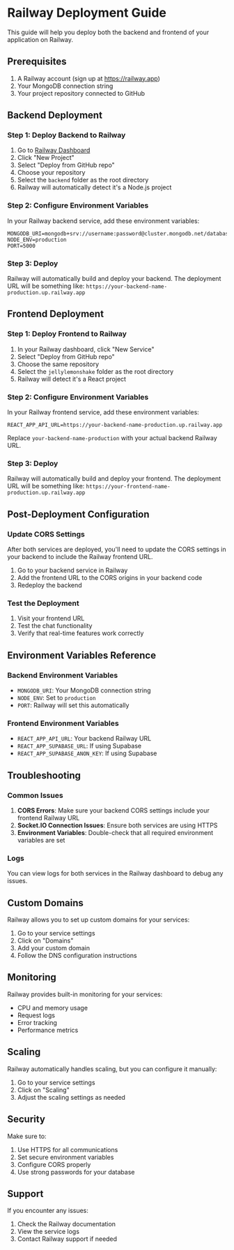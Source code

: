 # Railway Deployment Guide

This guide will help you deploy both the backend and frontend of your application on Railway.

## Prerequisites

1. A Railway account (sign up at https://railway.app)
2. Your MongoDB connection string
3. Your project repository connected to GitHub

## Backend Deployment

### Step 1: Deploy Backend to Railway

1. Go to [Railway Dashboard](https://railway.app/dashboard)
2. Click "New Project"
3. Select "Deploy from GitHub repo"
4. Choose your repository
5. Select the `backend` folder as the root directory
6. Railway will automatically detect it's a Node.js project

### Step 2: Configure Environment Variables

In your Railway backend service, add these environment variables:

```
MONGODB_URI=mongodb+srv://username:password@cluster.mongodb.net/database_name
NODE_ENV=production
PORT=5000
```

### Step 3: Deploy

Railway will automatically build and deploy your backend. The deployment URL will be something like:
`https://your-backend-name-production.up.railway.app`

## Frontend Deployment

### Step 1: Deploy Frontend to Railway

1. In your Railway dashboard, click "New Service"
2. Select "Deploy from GitHub repo"
3. Choose the same repository
4. Select the `jellylemonshake` folder as the root directory
5. Railway will detect it's a React project

### Step 2: Configure Environment Variables

In your Railway frontend service, add these environment variables:

```
REACT_APP_API_URL=https://your-backend-name-production.up.railway.app
```

Replace `your-backend-name-production` with your actual backend Railway URL.

### Step 3: Deploy

Railway will automatically build and deploy your frontend. The deployment URL will be something like:
`https://your-frontend-name-production.up.railway.app`

## Post-Deployment Configuration

### Update CORS Settings

After both services are deployed, you'll need to update the CORS settings in your backend to include the Railway frontend URL.

1. Go to your backend service in Railway
2. Add the frontend URL to the CORS origins in your backend code
3. Redeploy the backend

### Test the Deployment

1. Visit your frontend URL
2. Test the chat functionality
3. Verify that real-time features work correctly

## Environment Variables Reference

### Backend Environment Variables
- `MONGODB_URI`: Your MongoDB connection string
- `NODE_ENV`: Set to `production`
- `PORT`: Railway will set this automatically

### Frontend Environment Variables
- `REACT_APP_API_URL`: Your backend Railway URL
- `REACT_APP_SUPABASE_URL`: If using Supabase
- `REACT_APP_SUPABASE_ANON_KEY`: If using Supabase

## Troubleshooting

### Common Issues

1. **CORS Errors**: Make sure your backend CORS settings include your frontend Railway URL
2. **Socket.IO Connection Issues**: Ensure both services are using HTTPS
3. **Environment Variables**: Double-check that all required environment variables are set

### Logs

You can view logs for both services in the Railway dashboard to debug any issues.

## Custom Domains

Railway allows you to set up custom domains for your services:

1. Go to your service settings
2. Click on "Domains"
3. Add your custom domain
4. Follow the DNS configuration instructions

## Monitoring

Railway provides built-in monitoring for your services:
- CPU and memory usage
- Request logs
- Error tracking
- Performance metrics

## Scaling

Railway automatically handles scaling, but you can configure it manually:
1. Go to your service settings
2. Click on "Scaling"
3. Adjust the scaling settings as needed

## Security

Make sure to:
1. Use HTTPS for all communications
2. Set secure environment variables
3. Configure CORS properly
4. Use strong passwords for your database

## Support

If you encounter any issues:
1. Check the Railway documentation
2. View the service logs
3. Contact Railway support if needed
